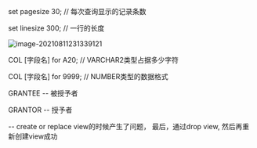 set pagesize 30; // 每次查询显示的记录条数

set linesize 300; // 一行的长度



![image-20210811231339121](C:\Users\duoduo.liu\AppData\Roaming\Typora\typora-user-images\image-20210811231339121.png)



COL [字段名] for A20; // VARCHAR2类型占据多少字符

COL [字段名] for 9999; // NUMBER类型的数据格式





GRANTEE -- 被授予者

GRANTOR --  授予者



-- create or replace view的时候产生了问题， 最后，通过drop view, 然后再重新创建view成功



